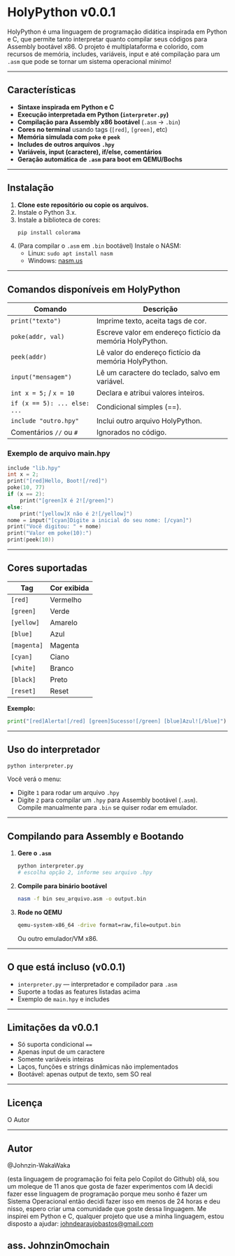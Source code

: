 # HolyPython v0.0.1

HolyPython é uma linguagem de programação didática inspirada em Python e C, que permite tanto interpretar quanto compilar seus códigos para Assembly bootável x86. O projeto é multiplataforma e colorido, com recursos de memória, includes, variáveis, input e até compilação para um `.asm` que pode se tornar um sistema operacional mínimo!

---

## Características

- **Sintaxe inspirada em Python e C**
- **Execução interpretada em Python (`interpreter.py`)**
- **Compilação para Assembly x86 bootável** (`.asm` → `.bin`)
- **Cores no terminal** usando tags (`[red]`, `[green]`, etc)
- **Memória simulada com `poke` e `peek`**
- **Includes de outros arquivos `.hpy`**
- **Variáveis, input (caractere), if/else, comentários**
- **Geração automática de `.asm` para boot em QEMU/Bochs**

---

## Instalação

1. **Clone este repositório ou copie os arquivos.**
2. Instale o Python 3.x.
3. Instale a biblioteca de cores:
   ```bash
   pip install colorama
   ```
4. (Para compilar o `.asm` em `.bin` bootável) Instale o NASM:
   - Linux: `sudo apt install nasm`
   - Windows: [nasm.us](https://www.nasm.us/)

---

## Comandos disponíveis em HolyPython

| Comando                        | Descrição                                                    |
|--------------------------------|--------------------------------------------------------------|
| `print("texto")`               | Imprime texto, aceita tags de cor.                           |
| `poke(addr, val)`              | Escreve valor em endereço fictício da memória HolyPython.    |
| `peek(addr)`                   | Lê valor do endereço fictício da memória HolyPython.         |
| `input("mensagem")`            | Lê um caractere do teclado, salvo em variável.               |
| `int x = 5;` / `x = 10`        | Declara e atribui valores inteiros.                          |
| `if (x == 5): ... else: ...`   | Condicional simples (==).                                    |
| `include "outro.hpy"`          | Inclui outro arquivo HolyPython.                             |
| Comentários `//` ou `#`        | Ignorados no código.                                         |

### Exemplo de arquivo main.hpy

```c
include "lib.hpy"
int x = 2;
print("[red]Hello, Boot![/red]")
poke(10, 77)
if (x == 2):
    print("[green]X é 2![/green]")
else:
    print("[yellow]X não é 2![/yellow]")
nome = input("[cyan]Digite a inicial do seu nome: [/cyan]")
print("Você digitou: " + nome)
print("Valor em poke(10):")
print(peek(10))
```

---

## Cores suportadas

| Tag        | Cor exibida   |
|------------|---------------|
| `[red]`    | Vermelho      |
| `[green]`  | Verde         |
| `[yellow]` | Amarelo       |
| `[blue]`   | Azul          |
| `[magenta]`| Magenta       |
| `[cyan]`   | Ciano         |
| `[white]`  | Branco        |
| `[black]`  | Preto         |
| `[reset]`  | Reset         |

**Exemplo:**
```python
print("[red]Alerta![/red] [green]Sucesso![/green] [blue]Azul![/blue]")
```

---

## Uso do interpretador

```bash
python interpreter.py
```
Você verá o menu:
- Digite `1` para rodar um arquivo `.hpy`
- Digite `2` para compilar um `.hpy` para Assembly bootável (`.asm`).  
  Compile manualmente para `.bin` se quiser rodar em emulador.

---

## Compilando para Assembly e Bootando

1. **Gere o `.asm`**
   ```bash
   python interpreter.py
   # escolha opção 2, informe seu arquivo .hpy
   ```
2. **Compile para binário bootável**
   ```bash
   nasm -f bin seu_arquivo.asm -o output.bin
   ```
3. **Rode no QEMU**
   ```bash
   qemu-system-x86_64 -drive format=raw,file=output.bin
   ```
   Ou outro emulador/VM x86.

---

## O que está incluso (v0.0.1)

- `interpreter.py` — interpretador e compilador para `.asm`
- Suporte a todas as features listadas acima
- Exemplo de `main.hpy` e includes

---

## Limitações da v0.0.1

- Só suporta condicional `==`
- Apenas input de um caractere
- Somente variáveis inteiras
- Laços, funções e strings dinâmicas não implementados
- Bootável: apenas output de texto, sem SO real

---

## Licença

O Autor

---

## Autor

@Johnzin-WakaWaka

(esta linguagem de programação foi feita pelo Copilot do Github)
olá, sou um moleque de 11 anos que gosta de fazer experimentos com IA
decidi fazer esse linguagem de programação porque meu sonho é fazer um Sistema Operacional
então decidi fazer isso em menos de 24 horas e deu nisso,
espero criar uma comunidade que goste dessa linguagem.
Me inspirei em Python e C,
qualquer projeto que use a minha linguagem, estou disposto a ajudar: johndearaujobastos@gmail.com

ass. JohnzinOmochain
---
